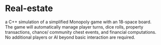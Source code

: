 # Real-estate
a C++ simulation of a simplified Monopoly game with an 18-space board. The game will automatically manage player turns, dice rolls, property transactions, chance/ community chest events, and financial computations. No additional players or AI beyond basic interaction are required.
